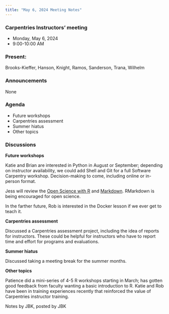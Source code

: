 ```yaml
---
title: "May 6, 2024 Meeting Notes"
---
```

### Carpentries Instructors’ meeting
- Monday, May 6, 2024
- 9:00-10:00 AM

### Present:  
Brooks-Kieffer, Hanson, Knight, Ramos, Sanderson, Trana, Wilhelm

### Announcements
None

### Agenda

- Future workshops
- Carpentries assessment
- Summer hiatus
- Other topics

### Discussions

**Future workshops**

Katie and Brian are interested in Python in August or September; depending on instructor availability, we could add Shell and Git for a full Software Carpentry workshop. Decision-making to come, including online or in-person format.

Jess will review the [Open Science with R](https://carpentries-incubator.github.io/open-science-with-r/) and [Markdown](https://carpentries-incubator.github.io/markdown-intro/). RMarkdown is being encouraged for open science.

In the farther future, Rob is interested in the Docker lesson if we ever get to teach it.

**Carpentries assessment**

Discussed a Carpentries assessment project, including the idea of reports for instructors. These could be helpful for instructors who have to report time and effort for programs and evaluations.

**Summer hiatus**

Discussed taking a meeting break for the summer months.

**Other topics**

Patience did a mini-series of 4-5 R workshops starting in March; has gotten good feedback from faculty wanting a basic introduction to R. Katie and Rob have been in training experiences recently that reinforced the value of Carpentries instructor training.

Notes by JBK, posted by JBK
